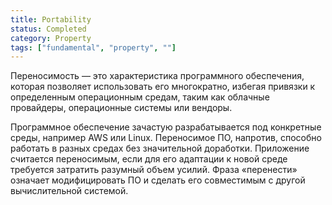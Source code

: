 ```yaml
---
title: Portability
status: Completed
category: Property
tags: ["fundamental", "property", ""]
---
```


Переносимость — это характеристика программного обеспечения, которая позволяет использовать его многократно, избегая привязки к определенным операционным средам, таким как облачные провайдеры, операционные системы или вендоры. 

Программное обеспечение зачастую разрабатывается под конкретные среды, например AWS или Linux. 
Переносимое ПО, напротив, способно работать в разных средах без значительной доработки. 
Приложение считается переносимым, если для его адаптации к новой среде требуется затратить разумный объем усилий. 
Фраза «перенести» означает модифицировать ПО и сделать его совместимым с другой вычислительной системой.
